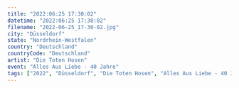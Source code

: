```yaml
---
title: "2022:06:25 17:30:02"
datetime: "2022:06:25 17:30:02"
filename: "2022-06-25_17-30-02.jpg"
city: "Düsseldorf"
state: "Nordrhein-Westfalen"
country: "Deutschland"
countryCode: "Deutschland"
artist: "Die Toten Hosen"
event: "Alles Aus Liebe - 40 Jahre"
tags: ["2022", "Düsseldorf", "Die Toten Hosen", "Alles Aus Liebe - 40 Jahre", Konzert, "Deutschland"]
---
```

